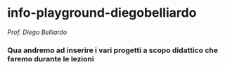 # info-playground-diegobelliardo

_Prof. Diego Belliardo_


### Qua andremo ad inserire i vari progetti a scopo didattico che faremo durante le lezioni
